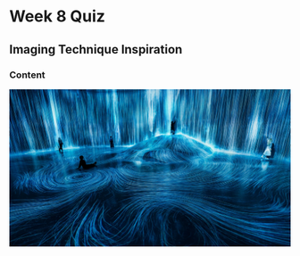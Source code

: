 # Week 8 Quiz

## **Imaging Technique Inspiration**

### Content

![Emerging](readmeImages/Emerging.jpg)


